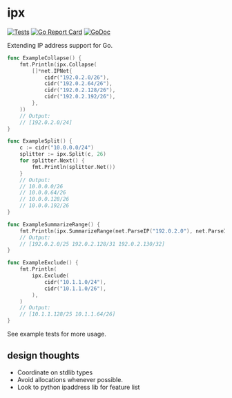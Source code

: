 # ipx

[![Tests](https://github.com/jwilner/ipx/workflows/tests/badge.svg)](https://github.com/jwilner/ipx/workflows/tests/badge.svg)
[![Go Report Card](https://goreportcard.com/badge/github.com/jwilner/ipx)](https://goreportcard.com/report/github.com/jwilner/ipx)
[![GoDoc](https://godoc.org/github.com/jwilner/ipx?status.svg)](https://godoc.org/github.com/jwilner/ipx)

Extending IP address support for Go.

```go
func ExampleCollapse() {
	fmt.Println(ipx.Collapse(
		[]*net.IPNet{
			cidr("192.0.2.0/26"),
			cidr("192.0.2.64/26"),
			cidr("192.0.2.128/26"),
			cidr("192.0.2.192/26"),
		},
	))
	// Output:
	// [192.0.2.0/24]
}

func ExampleSplit() {
	c := cidr("10.0.0.0/24")
	splitter := ipx.Split(c, 26)
	for splitter.Next() {
		fmt.Println(splitter.Net())
	}
	// Output:
	// 10.0.0.0/26
	// 10.0.0.64/26
	// 10.0.0.128/26
	// 10.0.0.192/26
}

func ExampleSummarizeRange() {
	fmt.Println(ipx.SummarizeRange(net.ParseIP("192.0.2.0"), net.ParseIP("192.0.2.130")))
	// Output:
	// [192.0.2.0/25 192.0.2.128/31 192.0.2.130/32]
}

func ExampleExclude() {
	fmt.Println(
		ipx.Exclude(
			cidr("10.1.1.0/24"),
			cidr("10.1.1.0/26"),
		),
	)
	// Output:
	// [10.1.1.128/25 10.1.1.64/26]
}
```

See example tests for more usage.

## design thoughts

- Coordinate on stdlib types
- Avoid allocations whenever possible.
- Look to python ipaddress lib for feature list
